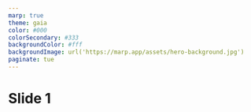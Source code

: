 ```yaml
---
marp: true
theme: gaia
color: #000
colorSecondary: #333
backgroundColor: #fff
backgroundImage: url('https://marp.app/assets/hero-background.jpg')
paginate: tue
---
```

# Slide 1